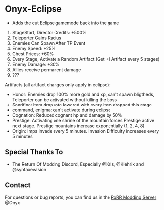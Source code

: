 # Onyx-Eclipse

- Adds the cut Eclipse gamemode back into the game
1) StageStart, Director Credits: +500%
2) Teleporter Gains Radius
3) Enemies Can Spawn After TP Event
4) Enemy Speed: +25%
5) Chest Prices: +60%
6) Every Stage, Activate a Random Artifact (Get +1 Artifact every 5 stages)
7) Enemy Damage: +30%
8) Allies receive permanent damage
9) ???

Artifacts (all artifact changes only apply in eclipse):
- Honor: Enemies drop 100% more gold and xp, can't spawn bligtheds, Teleporter can be activated without killing the boss
- Sacrifice: Item drop rate lowered with every item dropped this stage
- command, enigma: can't activate during eclipse
- Cognation: Reduced cognant hp and damage by 50%
- Prestige: Activating one shrine of the mountain forces Prestige active next stage. Prestige mountains increase exponentially (1, 2, 4, 8)
- Origin: Imps invade every 5 minutes. Invasion Difficulty increases every 5 minutes

## Special Thanks To
* The Return Of Modding Discord, Especially @Kris, @Klehrik and @syntaxevasion

## Contact
For questions or bug reports, you can find us in the [RoRR Modding Server](https://discord.gg/VjS57cszMq) @Onyx
